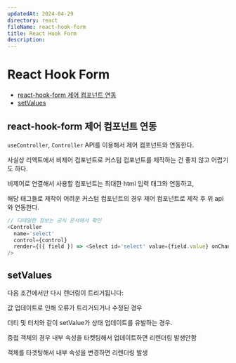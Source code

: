 ```yaml
---
updatedAt: 2024-04-29
directory: react
fileName: react-hook-form
title: React Hook Form
description:
---
```


# React Hook Form

- [react-hook-form 제어 컴포넌트 연동](#react-hook-form-제어-컴포넌트-연동)
- [setValues](#setvalues)

## react-hook-form 제어 컴포넌트 연동

`useController`, `Controller` API를 이용해서 제어 컴포넌트와 연동한다.

사실상 리액트에서 비제어 컴포넌트로 커스텀 컴포넌트를 제작하는 건 좋지 않고 어렵기도 하다.

비제어로 연결해서 사용할 컴포넌트는 최대한 html 입력 태그와 연동하고,

해당 태그들로 제작이 어려운 커스텀 컴포넌트의 경우 제어 컴포넌트로 제작 후 위 api와 연동한다.

```js
// 디테일한 정보는 공식 문서에서 확인
<Controller
  name='select'
  control={control}
  render={({ field }) => <Select id='select' value={field.value} onChange={field.onChange} />}
/>
```

## setValues

다음 조건에서만 다시 렌더링이 트리거됩니다:

값 업데이트로 인해 오류가 트리거되거나 수정된 경우

더티 및 터치와 같이 setValue가 상태 업데이트를 유발하는 경우.

중첩 객체의 경우 내부 속성을 타켓팅해서 업데이트하면 리렌더링 발생안함

객체를 타겟팅해서 내부 속성을 변경하면 리렌더링 발생
